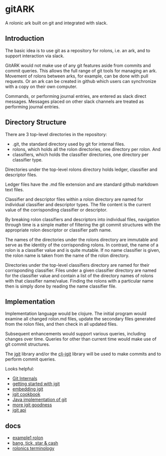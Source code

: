 # gitARK
A rolonic ark built on git and integrated with slack.

## Introduction

The basic idea is to use git as a repository for rolons, i.e. an ark, 
and to support interaction via slack.

GitARK would not make use of any git features aside from commits and commit queries. 
This allows the full range of git tools for managing an ark. 
Movement of rolons between arks, for example, can be done with pull requests.
Or an ark can be created in github which users can synchronize with a copy on their own computer.

Commands, or performing journal entries, are entered as slack direct messages.
Messages placed on other slack channels are treated as performing journal entries.

## Directory Structure

There are 3 top-level directories in the repository:
- .git, the standard directory used by git for internal files.
- rolons, which holds all the rolon directories, one directory per rolon. And
- classifiers, which holds the classifier directories, one directory per classifier type.

Directories under the top-level rolons directory holds ledger, classifier and descriptor files.

Ledger files have the .md file extension and are standard github markdown text files.

Classifier and descriptor files within a rolon directory are named for individual classifier
and descriptor types. The file content is the current value of the corrisponding classifier or descriptor.

By breaking rolon classifiers and descriptors into individual files, navigation through time is a
simple matter of filtering the git commit structures with the appropriate rolon descriptor or classifier
path name.

The names of the directories under the rolons directory are immutable and serve as
the identity of the corrisponding rolons.
In contrast, the name of a rolon is a classifier value and is quite mutable.
If no name classifier is given, the rolon name is taken from the name of the rolon directory.

Directories under the top-level classifiers directory are named for their corrisponding classifier.
Files under a given classifier directory are named for the classifier value and contain a list
of the directory names of rolons with that classifier name/value.
Finding the rolons with a particular name then is simply done by reading the name classifier file.

## Implementation

Implementation language would be clojure. 
The initial program would examine all changed rolon.md files, update the secondary files generated from
the rolon files, and then check in all updated files.

Subsequent enhancements would support various queries, including changes over time.
Queries for other than current time would make use of git commit structures.

The [jgit](https://git-scm.com/book/en/v2/Embedding-Git-in-your-Applications-JGit) library and/or 
the [clj-jgit](https://github.com/clj-jgit/clj-jgit) library will be used to make commits and to
perform commit queries.

Looks helpful: 
- [Git Internals](https://git-scm.com/book/en/v2/Git-Internals-Plumbing-and-Porcelain)
- [getting started with jgit](http://www.codeaffine.com/2015/12/15/getting-started-with-jgit/)
- [embedding jgit](http://alblue.bandlem.com/2013/11/embedding-jgit.html)
- [jgit cookbook](https://github.com/centic9/jgit-cookbook)
- [Java implementation of git](http://git.eclipse.org/c/jgit/jgit.git/tree/org.eclipse.jgit/src/org/eclipse/jgit/api)
- [more jgit goodness](http://stackoverflow.com/questions/1685228/how-to-cat-a-file-in-jgit/7427658#7427658)
- [jgit api](http://download.eclipse.org/jgit/site/4.3.1.201605051710-r/apidocs/index.html)

## docs
- [example1 rolon](docs/rolon-example1.md)
- [bang, tick, star & cash](https://github.com/rolonicArk/gitARK/blob/master/docs/Bang-Tick-Star-Cash.txt)
- [rolonics terminology](https://github.com/rolonicArk/gitARK/blob/master/docs/Rolonics%20Terminology.pdf)
